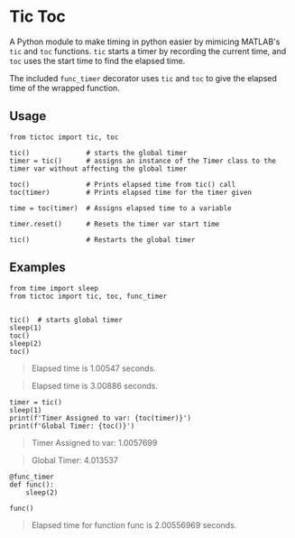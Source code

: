 # Tic Toc

A Python module to make timing in python easier by mimicing MATLAB's `tic` and `toc` functions.
`tic` starts a timer by recording the current time, and `toc` uses the start time to find the elapsed time.

The included `func_timer` decorator uses `tic` and `toc` to give the elapsed time of the wrapped function.


## Usage

```
from tictoc import tic, toc

tic()              # starts the global timer
timer = tic()      # assigns an instance of the Timer class to the timer var without affecting the global timer

toc()              # Prints elapsed time from tic() call
toc(timer)         # Prints elapsed time for the timer given

time = toc(timer)  # Assigns elapsed time to a variable

timer.reset()      # Resets the timer var start time

tic()              # Restarts the global timer
```


## Examples

```
from time import sleep
from tictoc import tic, toc, func_timer


tic()  # starts global timer
sleep(1)
toc()
sleep(2)
toc()
```
>Elapsed time is 1.00547 seconds.

>Elapsed time is 3.00886 seconds.

```
timer = tic()
sleep(1)
print(f'Timer Assigned to var: {toc(timer)}')
print(f'Global Timer: {toc()}')
```
>Timer Assigned to var: 1.0057699

>Global Timer: 4.013537

```
@func_timer
def func():
    sleep(2)

func()
```
>Elapsed time for function func is 2.00556969 seconds.
